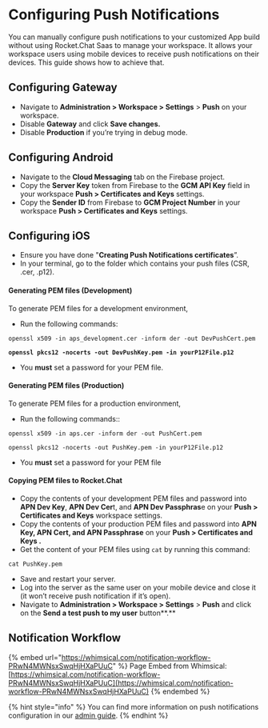 # Configuring Push Notifications

You can manually configure push notifications to your customized App build without using Rocket.Chat Saas to manage your workspace. It allows your workspace users using mobile devices to receive push notifications on their devices. This guide shows how to achieve that.

## Configuring Gateway

* Navigate to **Administration > Workspace > Settings** > **Push** on your workspace.
* Disable **Gateway** and click **Save changes.**
* Disable **Production** if you’re trying in debug mode.

## Configuring Android

* Navigate to the **Cloud Messaging** tab on the Firebase project.
* Copy the **Server Key** token from Firebase to the **GCM API Key** field in your workspace **Push > Certificates and Keys** settings.
* Copy the **Sender ID** from Firebase to **GCM Project Number** in your workspace **Push > Certificates and Keys** settings.

## Configuring iOS

* Ensure you have done "**Creating Push Notifications certificates**”.
* In your terminal, go to the folder which contains your push files (CSR, .cer, .p12).

#### Generating PEM files (Development)

To generate PEM files for a development environment,

* Run the following commands:

<pre><code>openssl x509 -in aps_development.cer -inform der -out DevPushCert.pem
<strong>
</strong><strong>openssl pkcs12 -nocerts -out DevPushKey.pem -in yourP12File.p12
</strong></code></pre>

* You **must** set a password for your PEM file.

#### Generating PEM files (Production)

To generate PEM files for a production environment,

* Run the following commands::

```
openssl x509 -in aps.cer -inform der -out PushCert.pem

openssl pkcs12 -nocerts -out PushKey.pem -in yourP12File.p12
```

* You **must** set a password for your PEM file

#### Copying PEM files to Rocket.Chat

* Copy the contents of your development PEM files and password into **APN Dev Key**, **APN Dev Cer**t, and **APN Dev Passphras**e on your **Push > Certificates and Keys** workspace settings.
* Copy the contents of your production PEM files and password into **APN Key, APN Cert, and APN Passphrase** on your  **Push > Certificates and Keys .**
* Get the content of your PEM files using `cat` by running this command:

```
cat PushKey.pem
```

* Save and restart your server.
* Log into the server as the same user on your mobile device and close it (it won’t receive push notification if it’s open).
* Navigate to  **Administration > Workspace > Settings** > **Push** and click on  the **Send a test push to my user** button**.**

## Notification Workflow

{% embed url="https://whimsical.com/notification-workflow-PRwN4MWNsxSwqHjHXaPUuC" %}
Page Embed from Whimsical: [https://whimsical.com/notification-workflow-PRwN4MWNsxSwqHjHXaPUuC](https://whimsical.com/notification-workflow-PRwN4MWNsxSwqHjHXaPUuC)
{% endembed %}

{% hint style="info" %}
You can find more information on push notifications configuration in our [admin guide](https://docs.rocket.chat/use-rocket.chat/rocket.chat-mobile/push-notifications).
{% endhint %}
